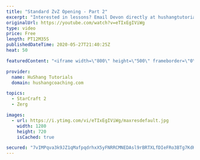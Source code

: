 ```yaml
---
title: "Standard ZvZ Opening - Part 2"
excerpt: "Interested in lessons? Email Devon directly at hushangtutorials@outlook.com ------------------------------------------------------------------------------------------------------- Want to support HuShang Tutorials directly? Patreon is a website where you can contribute a monthly donation that will help"
originalUrl: https://youtube.com/watch?v=eTIxEgIViWg
type: video
price: Free
length: PT12M35S
publishedDateTime: 2020-05-27T21:40:25Z
heat: 50

featuredContent: "<iframe width=\"800\" height=\"500\" frameborder=\"0\" src=\"https://www.youtube.com/embed/eTIxEgIViWg\" allow=\"accelerometer; autoplay; encrypted-media; gyroscope; picture-in-picture\" allowfullscreen></iframe>"

provider:
  name: HuShang Tutorials
  domain: hushangcoaching.com

topics:
  - StarCraft 2
  - Zerg

images:
  - url: https://i.ytimg.com/vi/eTIxEgIViWg/maxresdefault.jpg
    width: 1280
    height: 720
    isCached: true

secured: "7vIMPqva3k9JZ1qMafpqdrhxX5yFNRRCMNEDAsl9rBRTXLfDIeFRo3BTg7KdKEoPY9lepbiovdRzy+qGIoHuHS5TPcDVdhYwjv1oOxowsMX+tZuEvs08PCAApOT6CB+GoYtVSOv0imf0GDJUJhmDSGvXTxmRyoX0qUOqq9tIAQlKbot7zuaLI24taSt80uJXPXnW0fB955+RP/+FNGpNXq7Mm8MK5iHp/dMRypC0qb6ustchEx3FCmvZLjhrchUXu6J2R4E3k8HUXWVdu4vSUHxp2nZjxYjv9CS8uE8+wTw3st7Ew7IaxUYFB6B5AZaiU7QpIRryvTaJh8kQw7FshlzOKHcYuGQtqZySB9mdnYXSTBLfy5N9qsEQMKW4btPzWl1xui39kwAK2oJ5GcnSQgj3+RCaAFOqFT9ZpqYsoAI=;/iIIEYB92SIKkDFqPTQ28w=="
---
```


